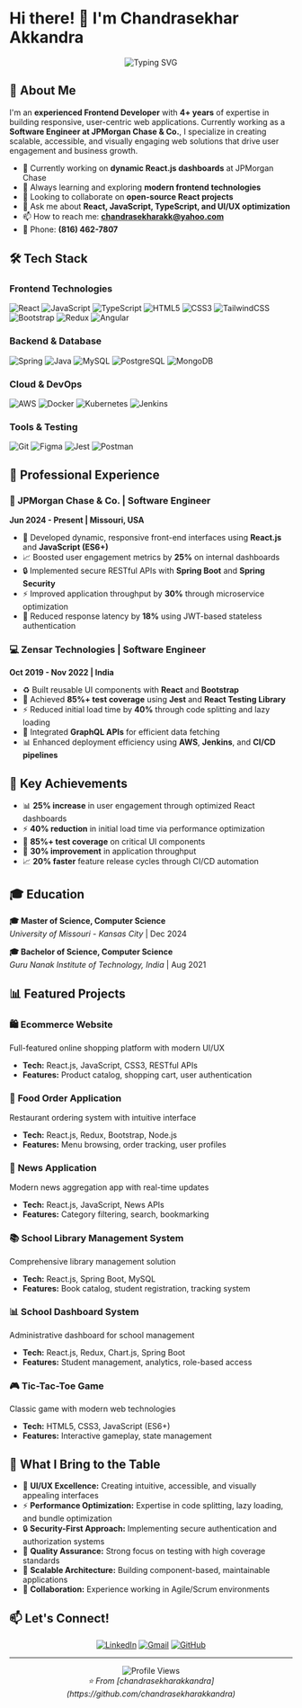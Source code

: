 # Hi there! 👋 I'm Chandrasekhar Akkandra

<div align="center">
  <img src="https://readme-typing-svg.herokuapp.com?font=Fira+Code&pause=1000&color=2196F3&center=true&vCenter=true&width=435&lines=Frontend+Developer;React+%7C+JavaScript+%7C+TypeScript;4%2B+Years+Experience;Building+Scalable+Web+Solutions" alt="Typing SVG" />
</div>

## 🚀 About Me

I'm an **experienced Frontend Developer** with **4+ years** of expertise in building responsive, user-centric web applications. Currently working as a **Software Engineer at JPMorgan Chase & Co.**, I specialize in creating scalable, accessible, and visually engaging web solutions that drive user engagement and business growth.

- 🔭 Currently working on **dynamic React.js dashboards** at JPMorgan Chase
- 🌱 Always learning and exploring **modern frontend technologies**
- 👯 Looking to collaborate on **open-source React projects**
- 💬 Ask me about **React, JavaScript, TypeScript, and UI/UX optimization**
- 📫 How to reach me: **chandrasekharakk@yahoo.com**
- 📱 Phone: **(816) 462-7807**

## 🛠️ Tech Stack

### Frontend Technologies
![React](https://img.shields.io/badge/react-%2320232a.svg?style=for-the-badge&logo=react&logoColor=%2361DAFB)
![JavaScript](https://img.shields.io/badge/javascript-%23323330.svg?style=for-the-badge&logo=javascript&logoColor=%23F7DF1E)
![TypeScript](https://img.shields.io/badge/typescript-%23007ACC.svg?style=for-the-badge&logo=typescript&logoColor=white)
![HTML5](https://img.shields.io/badge/html5-%23E34F26.svg?style=for-the-badge&logo=html5&logoColor=white)
![CSS3](https://img.shields.io/badge/css3-%231572B6.svg?style=for-the-badge&logo=css3&logoColor=white)
![TailwindCSS](https://img.shields.io/badge/tailwindcss-%2338B2AC.svg?style=for-the-badge&logo=tailwind-css&logoColor=white)
![Bootstrap](https://img.shields.io/badge/bootstrap-%23563D7C.svg?style=for-the-badge&logo=bootstrap&logoColor=white)
![Redux](https://img.shields.io/badge/redux-%23593d88.svg?style=for-the-badge&logo=redux&logoColor=white)
![Angular](https://img.shields.io/badge/angular-%23DD0031.svg?style=for-the-badge&logo=angular&logoColor=white)

### Backend & Database
![Spring](https://img.shields.io/badge/spring-%236DB33F.svg?style=for-the-badge&logo=spring&logoColor=white)
![Java](https://img.shields.io/badge/java-%23ED8B00.svg?style=for-the-badge&logo=java&logoColor=white)
![MySQL](https://img.shields.io/badge/mysql-%2300f.svg?style=for-the-badge&logo=mysql&logoColor=white)
![PostgreSQL](https://img.shields.io/badge/postgresql-%23316192.svg?style=for-the-badge&logo=postgresql&logoColor=white)
![MongoDB](https://img.shields.io/badge/MongoDB-%234ea94b.svg?style=for-the-badge&logo=mongodb&logoColor=white)

### Cloud & DevOps
![AWS](https://img.shields.io/badge/AWS-%23FF9900.svg?style=for-the-badge&logo=amazon-aws&logoColor=white)
![Docker](https://img.shields.io/badge/docker-%230db7ed.svg?style=for-the-badge&logo=docker&logoColor=white)
![Kubernetes](https://img.shields.io/badge/kubernetes-%23326ce5.svg?style=for-the-badge&logo=kubernetes&logoColor=white)
![Jenkins](https://img.shields.io/badge/jenkins-%232C5263.svg?style=for-the-badge&logo=jenkins&logoColor=white)

### Tools & Testing
![Git](https://img.shields.io/badge/git-%23F05033.svg?style=for-the-badge&logo=git&logoColor=white)
![Figma](https://img.shields.io/badge/figma-%23F24E1E.svg?style=for-the-badge&logo=figma&logoColor=white)
![Jest](https://img.shields.io/badge/-jest-%23C21325?style=for-the-badge&logo=jest&logoColor=white)
![Postman](https://img.shields.io/badge/Postman-FF6C37?style=for-the-badge&logo=postman&logoColor=white)

## 💼 Professional Experience

### 🏦 JPMorgan Chase & Co. | Software Engineer
**Jun 2024 - Present | Missouri, USA**
- 🚀 Developed dynamic, responsive front-end interfaces using **React.js** and **JavaScript (ES6+)**
- 📈 Boosted user engagement metrics by **25%** on internal dashboards
- 🔒 Implemented secure RESTful APIs with **Spring Boot** and **Spring Security**
- ⚡ Improved application throughput by **30%** through microservice optimization
- 🔄 Reduced response latency by **18%** using JWT-based stateless authentication

### 💻 Zensar Technologies | Software Engineer
**Oct 2019 - Nov 2022 | India**
- ♻️ Built reusable UI components with **React** and **Bootstrap**
- 🎯 Achieved **85%+ test coverage** using **Jest** and **React Testing Library**
- ⚡ Reduced initial load time by **40%** through code splitting and lazy loading
- 🔗 Integrated **GraphQL APIs** for efficient data fetching
- 📊 Enhanced deployment efficiency using **AWS**, **Jenkins**, and **CI/CD pipelines**

## 🎯 Key Achievements

- 📊 **25% increase** in user engagement through optimized React dashboards
- ⚡ **40% reduction** in initial load time via performance optimization
- 🧪 **85%+ test coverage** on critical UI components
- 🚀 **30% improvement** in application throughput
- 📈 **20% faster** feature release cycles through CI/CD automation

## 🎓 Education

**🎓 Master of Science, Computer Science**  
*University of Missouri - Kansas City* | Dec 2024

**🎓 Bachelor of Science, Computer Science**  
*Guru Nanak Institute of Technology, India* | Aug 2021

## 📊 Featured Projects

### 🛍️ **Ecommerce Website**
Full-featured online shopping platform with modern UI/UX
- **Tech:** React.js, JavaScript, CSS3, RESTful APIs
- **Features:** Product catalog, shopping cart, user authentication

### 🍕 **Food Order Application**
Restaurant ordering system with intuitive interface
- **Tech:** React.js, Redux, Bootstrap, Node.js
- **Features:** Menu browsing, order tracking, user profiles

### 📰 **News Application**
Modern news aggregation app with real-time updates
- **Tech:** React.js, JavaScript, News APIs
- **Features:** Category filtering, search, bookmarking

### 📚 **School Library Management System**
Comprehensive library management solution
- **Tech:** React.js, Spring Boot, MySQL
- **Features:** Book catalog, student registration, tracking system

### 📊 **School Dashboard System**
Administrative dashboard for school management
- **Tech:** React.js, Redux, Chart.js, Spring Boot
- **Features:** Student management, analytics, role-based access

### 🎮 **Tic-Tac-Toe Game**
Classic game with modern web technologies
- **Tech:** HTML5, CSS3, JavaScript (ES6+)
- **Features:** Interactive gameplay, state management



## 🌟 What I Bring to the Table

- 🎨 **UI/UX Excellence:** Creating intuitive, accessible, and visually appealing interfaces
- ⚡ **Performance Optimization:** Expertise in code splitting, lazy loading, and bundle optimization
- 🔒 **Security-First Approach:** Implementing secure authentication and authorization systems
- 🧪 **Quality Assurance:** Strong focus on testing with high coverage standards
- 🚀 **Scalable Architecture:** Building component-based, maintainable applications
- 🤝 **Collaboration:** Experience working in Agile/Scrum environments

## 📫 Let's Connect!

<div align="center">
  
[![LinkedIn](https://img.shields.io/badge/LinkedIn-%230077B5.svg?style=for-the-badge&logo=linkedin&logoColor=white)](https://linkedin.com/in/chandrasekhar-akkandra)
[![Gmail](https://img.shields.io/badge/Gmail-D14836?style=for-the-badge&logo=gmail&logoColor=white)](mailto:chandrasekhar.a@careernb.com)
[![GitHub](https://img.shields.io/badge/github-%23121011.svg?style=for-the-badge&logo=github&logoColor=white)](https://github.com/chandrasekharakkandra)

</div>

---

<div align="center">
  <img src="https://komarev.com/ghpvc/?username=chandrasekharakkandra&color=blueviolet&style=for-the-badge" alt="Profile Views" />
</div>

<div align="center">
  <i>⭐️ From [chandrasekharakkandra](https://github.com/chandrasekharakkandra)</i>
</div>
